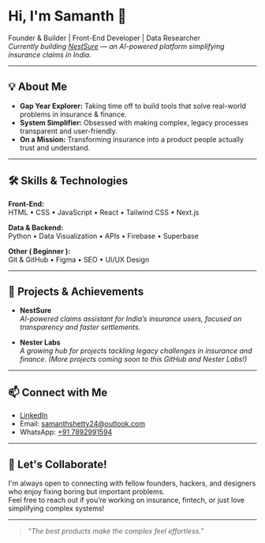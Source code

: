 # Hi, I'm Samanth 👋

Founder & Builder | Front-End Developer | Data Researcher  
_Currently building [NestSure](https://rebrand.ly/sncheck) — an AI-powered platform simplifying insurance claims in India._

---

## 💡 About Me

- **Gap Year Explorer:** Taking time off to build tools that solve real-world problems in insurance & finance.
- **System Simplifier:** Obsessed with making complex, legacy processes transparent and user-friendly.
- **On a Mission:** Transforming insurance into a product people actually trust and understand.

---

## 🛠️ Skills & Technologies

**Front-End:**  
HTML • CSS • JavaScript • React • Tailwind CSS • Next.js

**Data & Backend:**  
Python • Data Visualization • APIs • Firebase • Superbase 

**Other ( Beginner ):**  
Git & GitHub • Figma • SEO • UI/UX Design

---

## 🚀 Projects & Achievements

- **NestSure**  
  _AI-powered claims assistant for India’s insurance users, focused on transparency and faster settlements._

- **Nester Labs**  
  _A growing hub for projects tackling legacy challenges in insurance and finance._
  *(More projects coming soon to this GitHub and Nester Labs!)*

---

## 📫 Connect with Me

- [LinkedIn](https://linkedin.com/in/samanthshetty)
- Email: [samanthshetty24@outlook.com](mailto:samanthshetty24@outlook.com)
- WhatsApp: [+91 7892991594](https://wa.me/917892991594)

---

## 🤝 Let's Collaborate!

I'm always open to connecting with fellow founders, hackers, and designers who enjoy fixing boring but important problems.  
Feel free to reach out if you’re working on insurance, fintech, or just love simplifying complex systems!

---

> _“The best products make the complex feel effortless.”_
